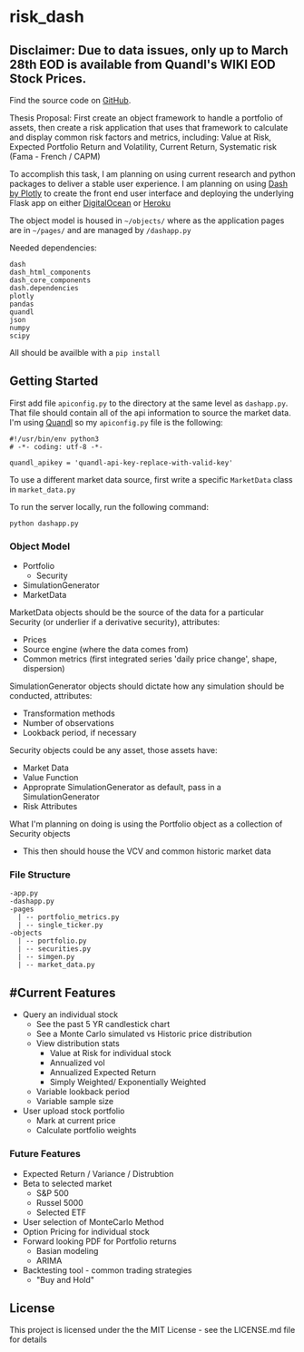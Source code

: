 # risk_dash

## Disclaimer: Due to data issues, only up to March 28th EOD is available from Quandl's WIKI EOD Stock Prices.

Find the source code on [GitHub](https://github.com/avanoene/risk_dash).

Thesis Proposal: First create an object framework to handle a portfolio of assets, then create a risk application that uses that framework to calculate and display common risk factors and metrics, including: Value at Risk, Expected Portfolio Return and Volatility, Current Return, Systematic risk (Fama - French / CAPM)

To accomplish this task, I am planning on using current research and python packages to deliver a stable user experience. I am planning on using [Dash by Plotly](https://plot.ly/dash/) to create the front end user interface and deploying the underlying Flask app on either [DigitalOcean](https://www.digitalocean.com/) or [Heroku](https://www.heroku.com/)

The object model is housed in `~/objects/` where as the application pages are in `~/pages/` and are managed by `/dashapp.py`

Needed dependencies:

```
dash
dash_html_components
dash_core_components
dash.dependencies
plotly
pandas
quandl
json
numpy
scipy
```
All should be availble with a `pip install`

## Getting Started

First add file `apiconfig.py` to the directory at the same level as `dashapp.py`. That file should contain all of the api information to source the market data. I'm using [Quandl](https://www.quandl.com/) so my `apiconfig.py` file is the following:

```
#!/usr/bin/env python3
# -*- coding: utf-8 -*-

quandl_apikey = 'quandl-api-key-replace-with-valid-key'
```

To use a different market data source, first write a specific `MarketData` class in `market_data.py`

To run the server locally, run the following command:

```
python dashapp.py
```

### Object Model

- Portfolio
  - Security
- SimulationGenerator
- MarketData

MarketData objects should be the source of the data for a particular Security (or underlier if a derivative security), attributes:
- Prices
- Source engine (where the data comes from)
- Common metrics (first integrated series 'daily price change', shape, dispersion)

SimulationGenerator objects should dictate how any simulation should be conducted, attributes:
- Transformation methods
- Number of observations
- Lookback period, if necessary

Security objects could be any asset, those assets have:
- Market Data
- Value Function
- Approprate SimulationGenerator as default, pass in a SimulationGenerator
- Risk Attributes

What I'm planning on doing is using the Portfolio object as a collection of Security objects
- This then should house the VCV and common historic market data

### File Structure

```
-app.py
-dashapp.py
-pages
  | -- portfolio_metrics.py
  | -- single_ticker.py
-objects
  | -- portfolio.py
  | -- securities.py
  | -- simgen.py
  | -- market_data.py
```

## #Current Features

- Query an individual stock
  - See the past 5 YR candlestick chart
  - See a Monte Carlo simulated vs Historic price distribution
  - View distribution stats
    - Value at Risk for individual stock
    - Annualized vol
    - Annualized Expected Return
    - Simply Weighted/ Exponentially Weighted
  - Variable lookback period
  - Variable sample size
- User upload stock portfolio
  - Mark at current price
  - Calculate portfolio weights

### Future Features

- Expected Return / Variance / Distrubtion
- Beta to selected market
  - S\&P 500
  - Russel 5000
  - Selected ETF
- User selection of MonteCarlo Method
- Option Pricing for individual stock
- Forward looking PDF for Portfolio returns
  - Basian modeling
  - ARIMA
- Backtesting tool - common trading strategies
  - "Buy and Hold"

## License

This project is licensed under the the MIT License - see the LICENSE.md file for details
